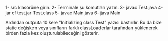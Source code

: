 1- src klasörüne girin.
2- Terminale şu komutları yazın.
3- javac Test.java
4- jar cf test.jar Test.class
5- javac Main.java
6- java Main

Ardından outputa 10 kere "Initializing class Test" yazısı bastırılır.
Bu da bize static değişken veya sınıfların farklı classLoaderlar tarafından yüklenerek birden fazla kez oluşturulabileceğini gösterir.
